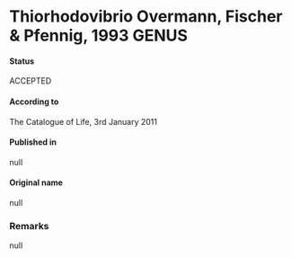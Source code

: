 # Thiorhodovibrio Overmann, Fischer & Pfennig, 1993 GENUS

#### Status
ACCEPTED

#### According to
The Catalogue of Life, 3rd January 2011

#### Published in
null

#### Original name
null

### Remarks
null